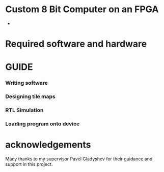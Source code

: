 # Custom 8 Bit Computer on an FPGA
-

# Required software and hardware


# GUIDE
### Writing software


### Designing tile maps

### RTL Simulation

### Loading program onto device




# acknowledgements
Many thanks to my supervisor Pavel Gladyshev for their guidance and support in this project.
